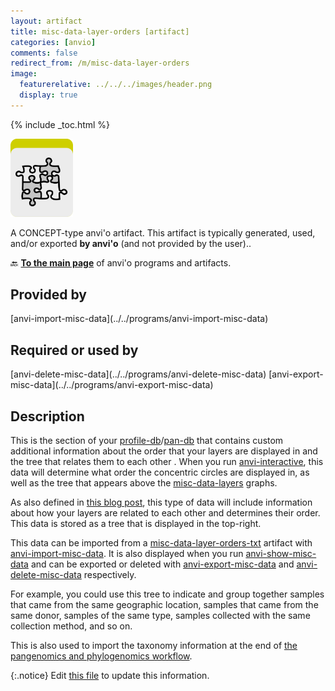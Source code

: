 ```yaml
---
layout: artifact
title: misc-data-layer-orders [artifact]
categories: [anvio]
comments: false
redirect_from: /m/misc-data-layer-orders
image:
  featurerelative: ../../../images/header.png
  display: true
---
```



{% include _toc.html %}


<img src="../../images/icons/CONCEPT.png" alt="CONCEPT" style="width:100px; border:none" />

A CONCEPT-type anvi'o artifact. This artifact is typically generated, used, and/or exported **by anvi'o** (and not provided by the user)..

🔙 **[To the main page](../../)** of anvi'o programs and artifacts.

## Provided by


<p style="text-align: left" markdown="1"><span class="artifact-p">[anvi-import-misc-data](../../programs/anvi-import-misc-data)</span></p>


## Required or used by


<p style="text-align: left" markdown="1"><span class="artifact-r">[anvi-delete-misc-data](../../programs/anvi-delete-misc-data)</span> <span class="artifact-r">[anvi-export-misc-data](../../programs/anvi-export-misc-data)</span></p>


## Description

This is the section of your <span class="artifact-n">[profile-db](/help/main/artifacts/profile-db)</span>/<span class="artifact-n">[pan-db](/help/main/artifacts/pan-db)</span> that contains custom additional information about the order that your layers are displayed in and the tree that relates them to each other . When you run <span class="artifact-p">[anvi-interactive](/help/main/programs/anvi-interactive)</span>, this data will determine what order the concentric circles are displayed in, as well as the tree that appears above the <span class="artifact-n">[misc-data-layers](/help/main/artifacts/misc-data-layers)</span> graphs.

As also defined in [this blog post](http://merenlab.org/2017/12/11/additional-data-tables/#views-items-layers-orders-some-anvio-terminology), this type of data will include information about how your layers are related to each other and determines their order. This data is stored as a tree that is displayed in the top-right. 

This data can be imported from a <span class="artifact-n">[misc-data-layer-orders-txt](/help/main/artifacts/misc-data-layer-orders-txt)</span> artifact with <span class="artifact-p">[anvi-import-misc-data](/help/main/programs/anvi-import-misc-data)</span>.  It is also displayed when you run <span class="artifact-p">[anvi-show-misc-data](/help/main/programs/anvi-show-misc-data)</span> and can be exported or deleted with <span class="artifact-p">[anvi-export-misc-data](/help/main/programs/anvi-export-misc-data)</span> and <span class="artifact-p">[anvi-delete-misc-data](/help/main/programs/anvi-delete-misc-data)</span> respectively. 

For example, you could use this tree to indicate and group together samples that came from the same geographic location, samples that came from the same donor, samples of the same type,  samples collected with the same collection method, and so on. 

This is also used to import the taxonomy information at the end of [the pangenomics and phylogenomics workflow](http://merenlab.org/2017/06/07/phylogenomics/#pangenomic--phylogenomics). 


{:.notice}
Edit [this file](https://github.com/merenlab/anvio/tree/master/anvio/docs/artifacts/misc-data-layer-orders.md) to update this information.


